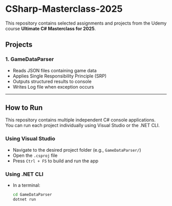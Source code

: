# CSharp-Masterclass-2025

This repository contains selected assignments and projects from the Udemy course **Ultimate C# Masterclass for 2025**.

## Projects

### 1. GameDataParser

- Reads JSON files containing game data
- Applies Single Responsibility Principle (SRP)
- Outputs structured results to console
- Writes Log file when exception occurs

---

## How to Run

This repository contains multiple independent C# console applications.  
You can run each project individually using Visual Studio or the .NET CLI.

### Using Visual Studio

- Navigate to the desired project folder (e.g., `GameDataParser/`)
- Open the `.csproj` file
- Press `Ctrl + F5` to build and run the app

### Using .NET CLI

- In a terminal:
  ```bash
  cd GameDataParser
  dotnet run
  ```
